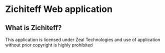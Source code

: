 # Zichiteff Web application 
## What is Zichiteff?

This application is licensed under Zeal Technologies and use of application without prior copyright is highly prohibited 
